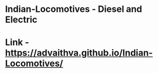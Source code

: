 # Indian-Locomotives - Diesel and Electric   
# Link - https://advaithva.github.io/Indian-Locomotives/                                             
 

